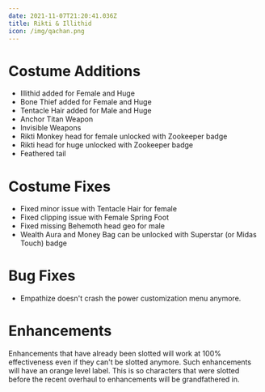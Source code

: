 ```yaml
---
date: 2021-11-07T21:20:41.036Z
title: Rikti & Illithid
icon: /img/qachan.png
---
```

# Costume Additions

* Illithid added for Female and Huge
* Bone Thief added for Female and Huge
* Tentacle Hair added for Male and Huge
* Anchor Titan Weapon
* Invisible Weapons
* Rikti Monkey head for female unlocked with Zookeeper badge
* Rikti head for huge unlocked with Zookeeper badge
* Feathered tail

# Costume Fixes

* Fixed minor issue with Tentacle Hair for female
* Fixed clipping issue with Female Spring Foot
* Fixed missing Behemoth head geo for male
* Wealth Aura and Money Bag can be unlocked with Superstar (or Midas Touch) badge

# Bug Fixes

* Empathize doesn't crash the power customization menu anymore.

# Enhancements

Enhancements that have already been slotted will work at 100% effectiveness even if they can't be slotted anymore. Such enhancements will have an orange level label. This is so characters that were slotted before the recent overhaul to enhancements will be grandfathered in.